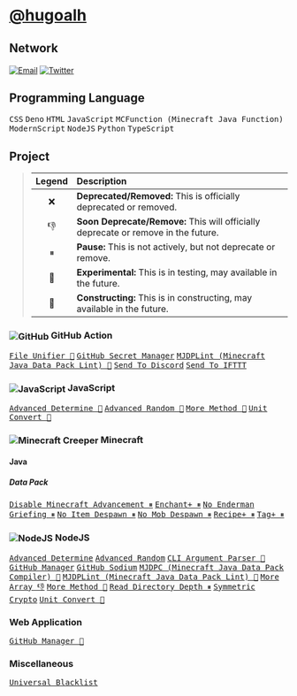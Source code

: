 # [@hugoalh](https://github.com/hugoalh)

## Network

<a href="mailto:32359235+hugoalh@users.noreply.github.com"><img align="center" alt="Email" src="https://hugoalh.github.io/Library.SVG.Icon/Mail.svg" /></a>
<a href="https://twitter.com/hugoalhofficial"><img align="center" alt="Twitter" src="https://hugoalh.github.io/Library.SVG.Icon/Twitter.svg" /></a>

## Programming Language

<kbd>CSS</kbd>
<kbd>Deno</kbd>
<kbd>HTML</kbd>
<kbd>JavaScript</kbd>
<kbd>MCFunction (Minecraft Java Function)</kbd>
<kbd>ModernScript</kbd>
<kbd>NodeJS</kbd>
<kbd>Python</kbd>
<kbd>TypeScript</kbd>

## Project

> | **Legend** | **Description** |
> |:---:|:----|
> | ❌ | **Deprecated/Removed:** This is officially deprecated or removed. |
> | 👎 | **Soon Deprecate/Remove:** This will officially deprecate or remove in the future. |
> | ⏸ | **Pause:** This is not actively, but not deprecate or remove. |
> | 🧪 | **Experimental:** This is in testing, may available in the future. |
> | 🚧 | **Constructing:** This is in constructing, may available in the future. |

### <img align="center" alt="GitHub" src="https://hugoalh.github.io/Library.SVG.Icon/GitHub.svg" /> GitHub Action

<kbd>[File Unifier 🚧](https://github.com/hugoalh/GitHubAction.FileUnifier)</kbd>
<kbd>[GitHub Secret Manager](https://github.com/hugoalh/GitHubAction.GitHubSecretManager)</kbd>
<kbd>[MJDPLint (Minecraft Java Data Pack Lint) 🚧](https://github.com/hugoalh/GitHubAction.MJDPLint)</kbd>
<kbd>[Send To Discord](https://github.com/hugoalh/GitHubAction.SendToDiscord)</kbd>
<kbd>[Send To IFTTT](https://github.com/hugoalh/GitHubAction.SendToIFTTT)</kbd>

### <img align="center" alt="JavaScript" src="https://hugoalh.github.io/Library.SVG.Icon/JavaScript.svg" /> JavaScript

<kbd>[Advanced Determine 🚧](https://github.com/hugoalh-studio/JavaScript.AdvancedDetermine)</kbd>
<kbd>[Advanced Random 🚧](https://github.com/hugoalh-studio/JavaScript.AdvancedRandom)</kbd>
<kbd>[More Method 🚧](https://github.com/hugoalh-studio/JavaScript.MoreMethod)</kbd>
<kbd>[Unit Convert 🚧](https://github.com/hugoalh-studio/JavaScript.UnitConvert)</kbd>

### <img align="center" alt="Minecraft Creeper" src="https://hugoalh.github.io/Library.SVG.Icon/Minecraft/Creeper_Face.svg" /> Minecraft

#### Java

##### Data Pack

<kbd>[Disable Minecraft Advancement ⏸](https://github.com/hugoalh/Minecraft.Java.DataPack.DisableMinecraftAdvancement)</kbd>
<kbd>[Enchant+ ⏸](https://github.com/hugoalh/Minecraft.Java.DataPack.EnchantPlus)</kbd>
<kbd>[No Enderman Griefing ⏸](https://github.com/hugoalh-studio/Minecraft.Java.DataPack.NoEndermanGriefing)</kbd>
<kbd>[No Item Despawn ⏸](https://github.com/hugoalh-studio/Minecraft.Java.DataPack.NoItemDespawn)</kbd>
<kbd>[No Mob Despawn ⏸](https://github.com/hugoalh/Minecraft.Java.DataPack.NoMobDespawn)</kbd>
<kbd>[Recipe+ ⏸](https://github.com/hugoalh/Minecraft.Java.DataPack.RecipePlus)</kbd>
<kbd>[Tag+ ⏸](https://github.com/hugoalh-studio/Minecraft.Java.DataPack.TagPlus)</kbd>

### <img align="center" alt="NodeJS" src="https://hugoalh.github.io/Library.SVG.Icon/NodeJS_Alt.svg" /> NodeJS

<kbd>[Advanced Determine](https://github.com/hugoalh-studio/NodeJS.AdvancedDetermine)</kbd>
<kbd>[Advanced Random](https://github.com/hugoalh-studio/NodeJS.AdvancedRandom)</kbd>
<kbd>[CLI Argument Parser 🧪](https://github.com/hugoalh-studio/NodeJS.CLIArgumentParser)</kbd>
<kbd>[GitHub Manager](https://github.com/hugoalh-studio/NodeJS.GitHubManager)</kbd>
<kbd>[GitHub Sodium](https://github.com/hugoalh-studio/NodeJS.GitHubSodium)</kbd>
<kbd>[MJDPC (Minecraft Java Data Pack Compiler) 🚧](https://github.com/hugoalh-studio/NodeJS.MJDPC)</kbd>
<kbd>[MJDPLint (Minecraft Java Data Pack Lint) 🚧](https://github.com/hugoalh-studio/NodeJS.MJDPLint)</kbd>
<kbd>[More Array 👎](https://github.com/hugoalh-studio/NodeJS.MoreArray)</kbd>
<kbd>[More Method 🚧](https://github.com/hugoalh-studio/NodeJS.MoreMethod)</kbd>
<kbd>[Read Directory Depth ⏸](https://github.com/hugoalh/NodeJS.ReadDirectoryDepth)</kbd>
<kbd>[Symmetric Crypto](https://github.com/hugoalh-studio/NodeJS.SymmetricCrypto)</kbd>
<kbd>[Unit Convert 🧪](https://github.com/hugoalh-studio/NodeJS.UnitConvert)</kbd>

### Web Application

<kbd>[GitHub Manager 🚧](https://hugoalh.github.io/GitHubManager)</kbd>

### Miscellaneous

<kbd>[Universal Blacklist](https://github.com/hugoalh-studio/UniversalBlacklist)</kbd>
